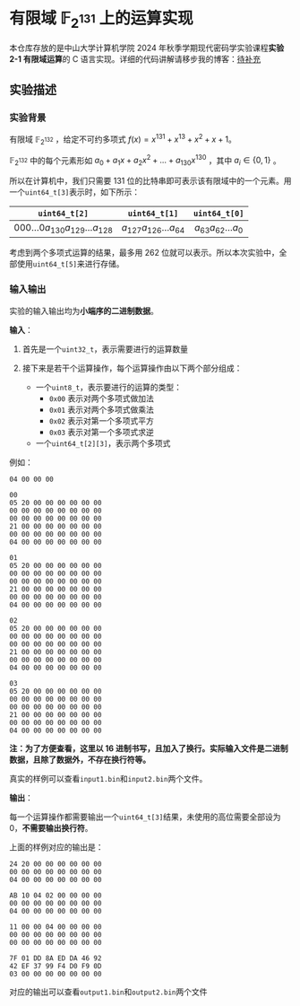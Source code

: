 # 有限域 $\mathbb{F}_{2^{131}}$ 上的运算实现

本仓库存放的是中山大学计算机学院 2024 年秋季学期现代密码学实验课程**实验 2-1 有限域运算**的 C 语言实现。详细的代码讲解请移步我的博客：[待补充](#)

## 实验描述

### 实验背景

有限域 $\mathbb{F}_{2^{132}}$ ，给定不可约多项式 $f(x)=x^{131}+x^{13}+x^2+x+1$。

$\mathbb{F}_{2^{132}}$ 中的每个元素形如 $a_0+a_1x+a_2x^2+\dots+a_{130}x^{130}$ ，其中 $a_i\in\{0, 1\}$ 。

所以在计算机中，我们只需要 131 位的比特串即可表示该有限域中的一个元素。用一个`uint64_t[3]`表示时，如下所示：

|             `uint64_t[2]`              |        `uint64_t[1]`         |       `uint64_t[0]`       |
| :------------------------------------: | :--------------------------: | :-----------------------: |
| $000\dots0a_{130}a_{129}\dots a_{128}$ | $a_{127}a_{126}\dots a_{64}$ | $a_{63}a_{62}\dots a_{0}$ |

考虑到两个多项式运算的结果，最多用 262 位就可以表示。所以本次实验中，全部使用`uint64_t[5]`来进行存储。

### 输入输出

实验的输入输出均为**小端序的二进制数据**。

**输入**：

1. 首先是一个`uint32_t`，表示需要进行的运算数量
2. 接下来是若干个运算操作，每个运算操作由以下两个部分组成：

   - 一个`uint8_t`，表示要进行的运算的类型：
     - `0x00` 表示对两个多项式做加法
     - `0x01` 表示对两个多项式做乘法
     - `0x02` 表示对第一个多项式平方
     - `0x03` 表示对第一个多项式求逆
   - 一个`uint64_t[2][3]`，表示两个多项式

例如：

```text
04 00 00 00

00
05 20 00 00 00 00 00 00
00 00 00 00 00 00 00 00
00 00 00 00 00 00 00 00
21 00 00 00 00 00 00 00
00 00 00 00 00 00 00 00
04 00 00 00 00 00 00 00

01
05 20 00 00 00 00 00 00
00 00 00 00 00 00 00 00
00 00 00 00 00 00 00 00
21 00 00 00 00 00 00 00
00 00 00 00 00 00 00 00
04 00 00 00 00 00 00 00

02
05 20 00 00 00 00 00 00
00 00 00 00 00 00 00 00
00 00 00 00 00 00 00 00
21 00 00 00 00 00 00 00
00 00 00 00 00 00 00 00
04 00 00 00 00 00 00 00

03
05 20 00 00 00 00 00 00
00 00 00 00 00 00 00 00
00 00 00 00 00 00 00 00
21 00 00 00 00 00 00 00
00 00 00 00 00 00 00 00
04 00 00 00 00 00 00 00
```

**注：为了方便查看，这里以 16 进制书写，且加入了换行。实际输入文件是二进制数据，且除了数据外，不存在换行符等。**

真实的样例可以查看`input1.bin`和`input2.bin`两个文件。

**输出**：

每一个运算操作都需要输出一个`uint64_t[3]`结果，未使用的高位需要全部设为 0，**不需要输出换行符**。

上面的样例对应的输出是：

```text
24 20 00 00 00 00 00 00
00 00 00 00 00 00 00 00
04 00 00 00 00 00 00 00

AB 10 04 02 00 00 00 00
00 00 00 00 00 00 00 00
04 00 00 00 00 00 00 00

11 00 00 04 00 00 00 00
00 00 00 00 00 00 00 00
00 00 00 00 00 00 00 00

7F 01 DD 8A ED DA 46 92
42 EF 37 99 F4 D0 F9 0D
03 00 00 00 00 00 00 00
```

对应的输出可以查看`output1.bin`和`output2.bin`两个文件
